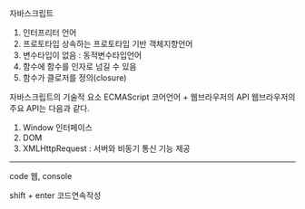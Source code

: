 자바스크립트
1. 인터프리터 언어
2. 프로토타입 상속하는 프로토타입 기반 객체지향언어
3. 변수타입이 없음 : 동적변수타입언어
4. 함수에 함수를 인자로 넘길 수 있음
5. 함수가 클로저를 정의(closure)

자바스크립트의 기술적 요소
ECMAScript
코어언어 + 웹브라우저의 API
웹브라우저의 주요 API는 다음과 같다.
1. Window 인터페이스
2. DOM
3. XMLHttpRequest : 서버와 비동기 통신 기능 제공

---
code
웹, console

shift + enter 코드연속작성

